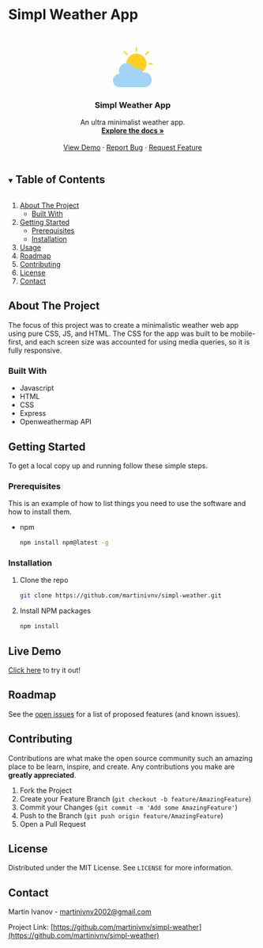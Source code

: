 # Simpl Weather App
<!--
*** Thanks for checking out the Best-README-Template. If you have a suggestion
*** that would make this better, please fork the repo and create a pull request
*** or simply open an issue with the tag "enhancement".
*** Thanks again! Now go create something AMAZING! :D
***
***
***
*** To avoid retyping too much info. Do a search and replace for the following:
*** github_username, repo_name, twitter_handle, email, project_title, project_description
-->



<!-- PROJECT SHIELDS -->
<!--
*** I'm using markdown "reference style" links for readability.
*** Reference links are enclosed in brackets [ ] instead of parentheses ( ).
*** See the bottom of this document for the declaration of the reference variables
*** for contributors-url, forks-url, etc. This is an optional, concise syntax you may use.
*** https://www.markdownguide.org/basic-syntax/#reference-style-links
-->



<!-- PROJECT LOGO -->
<br />
<p align="center">
  <a href="https://github.com/github_username/simpl-weather">
    <img src="public/image.png" alt="Logo" width="80" height="80">
  </a>

  <h3 align="center">Simpl Weather App</h3>

  <p align="center">
    An ultra minimalist weather app.
    <br />
    <a href="https://github.com/github_username/simpl-weather"><strong>Explore the docs »</strong></a>
    <br />
    <br />
    <a href="https://github.com/github_username/simpl-weather">View Demo</a>
    ·
    <a href="https://github.com/github_username/simpl-weather/issues">Report Bug</a>
    ·
    <a href="https://github.com/github_username/simpl-weather/issues">Request Feature</a>
  </p>
</p>



<!-- TABLE OF CONTENTS -->
<details open="open">
  <summary><h2 style="display: inline-block">Table of Contents</h2></summary>
  <ol>
    <li>
      <a href="#about-the-project">About The Project</a>
      <ul>
        <li><a href="#built-with">Built With</a></li>
      </ul>
    </li>
    <li>
      <a href="#getting-started">Getting Started</a>
      <ul>
        <li><a href="#prerequisites">Prerequisites</a></li>
        <li><a href="#installation">Installation</a></li>
      </ul>
    </li>
    <li><a href="#usage">Usage</a></li>
    <li><a href="#roadmap">Roadmap</a></li>
    <li><a href="#contributing">Contributing</a></li>
    <li><a href="#license">License</a></li>
    <li><a href="#contact">Contact</a></li>
  </ol>
</details>



<!-- ABOUT THE PROJECT -->
## About The Project

The focus of this project was to create a minimalistic weather web app using pure CSS, JS, and HTML. The CSS for the app was built to be mobile-first, and each screen size was accounted for using media queries, so it is fully responsive. 


### Built With

* Javascript
* HTML
* CSS
* Express
* Openweathermap API

<!-- GETTING STARTED -->
## Getting Started

To get a local copy up and running follow these simple steps.

### Prerequisites

This is an example of how to list things you need to use the software and how to install them.
* npm
  ```sh
  npm install npm@latest -g
  ```

### Installation

1. Clone the repo
   ```sh
   git clone https://github.com/martinivnv/simpl-weather.git
   ```
2. Install NPM packages
   ```sh
   npm install
   ```
   
## Live Demo

[Click here](http://simpl-weather.herokuapp.com/) to try it out!

<!-- ROADMAP -->
## Roadmap

See the [open issues](https://github.com/martinivnv/simpl-weather/issues) for a list of proposed features (and known issues).



<!-- CONTRIBUTING -->
## Contributing

Contributions are what make the open source community such an amazing place to be learn, inspire, and create. Any contributions you make are **greatly appreciated**.

1. Fork the Project
2. Create your Feature Branch (`git checkout -b feature/AmazingFeature`)
3. Commit your Changes (`git commit -m 'Add some AmazingFeature'`)
4. Push to the Branch (`git push origin feature/AmazingFeature`)
5. Open a Pull Request



<!-- LICENSE -->
## License

Distributed under the MIT License. See `LICENSE` for more information.



<!-- CONTACT -->
## Contact

Martin Ivanov - martinivnv2002@gmail.com

Project Link: [https://github.com/martinivnv/simpl-weather](https://github.com/martinivnv/simpl-weather)
